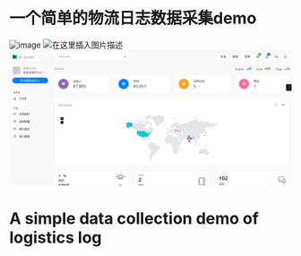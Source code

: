 # 一个简单的物流日志数据采集demo
![image](https://github.com/Jason-danran0612/Jasonzhang/master/images/home.png)
![在这里插入图片描述](https://img-blog.csdnimg.cn/20200425145721850.png)
![在这里插入图片描述](home.png)
# A simple data collection demo of logistics log
